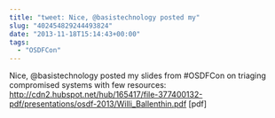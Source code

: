 ```yaml
---
title: "tweet: Nice, @basistechnology posted my"
slug: "402454829244493824"
date: "2013-11-18T15:14:43+00:00"
tags:
  - "OSDFCon"
---
```

Nice, @basistechnology posted my slides from #OSDFCon on triaging compromised systems with few resources: http://cdn2.hubspot.net/hub/165417/file-377400132-pdf/presentations/osdf-2013/Willi_Ballenthin.pdf [pdf]